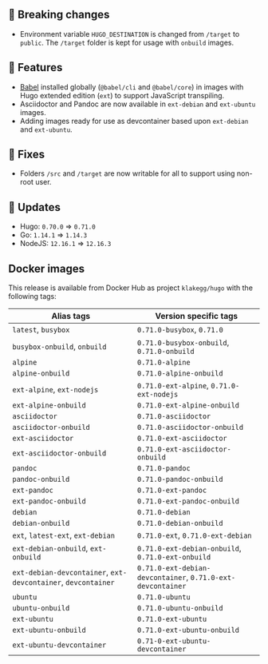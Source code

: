 ## :loudspeaker: Breaking changes

* Environment variable `HUGO_DESTINATION` is changed from `/target` to `public`. The `/target` folder is kept for usage with `onbuild` images.


## :tada: Features

* [Babel](https://gohugo.io/hugo-pipes/babel/) installed globally (`@babel/cli` and `@babel/core`) in images with Hugo extended edition (`ext`) to support JavaScript transpiling.
* Asciidoctor and Pandoc are now available in `ext-debian` and `ext-ubuntu` images.
* Adding images ready for use as devcontainer based upon `ext-debian` and `ext-ubuntu`.


## :bug: Fixes

* Folders `/src` and `/target` are now writable for all to support using non-root user.


## :heartbeat: Updates

* Hugo: `0.70.0` => `0.71.0`
* Go: `1.14.1` => `1.14.3`
* NodeJS: `12.16.1` => `12.16.3`


## Docker images

This release is available from Docker Hub as project `klakegg/hugo` with the following tags:

| Alias tags                   | Version specific tags                      |
| ---------------------------- | ------------------------------------------ |
| `latest`, `busybox`          | `0.71.0-busybox`, `0.71.0`                 |
| `busybox-onbuild`, `onbuild` | `0.71.0-busybox-onbuild`, `0.71.0-onbuild` |
| `alpine`                     | `0.71.0-alpine`                            |
| `alpine-onbuild`             | `0.71.0-alpine-onbuild`                    |
| `ext-alpine`, `ext-nodejs`   | `0.71.0-ext-alpine`, `0.71.0-ext-nodejs`   |
| `ext-alpine-onbuild`         | `0.71.0-ext-alpine-onbuild`                |
| `asciidoctor`                | `0.71.0-asciidoctor`                       |
| `asciidoctor-onbuild`        | `0.71.0-asciidoctor-onbuild`               |
| `ext-asciidoctor`            | `0.71.0-ext-asciidoctor`                   |
| `ext-asciidoctor-onbuild`    | `0.71.0-ext-asciidoctor-onbuild`           |
| `pandoc`                     | `0.71.0-pandoc`                            |
| `pandoc-onbuild`             | `0.71.0-pandoc-onbuild`                    |
| `ext-pandoc`                 | `0.71.0-ext-pandoc`                        |
| `ext-pandoc-onbuild`         | `0.71.0-ext-pandoc-onbuild`                |
| `debian`                     | `0.71.0-debian`                            |
| `debian-onbuild`             | `0.71.0-debian-onbuild`                    |
| `ext`, `latest-ext`, `ext-debian` | `0.71.0-ext`, `0.71.0-ext-debian`     |
| `ext-debian-onbuild`, `ext-onbuild` | `0.71.0-ext-debian-onbuild`, `0.71.0-ext-onbuild` |
| `ext-debian-devcontainer`, `ext-devcontainer`, `devcontainer` | `0.71.0-ext-debian-devcontainer`, `0.71.0-ext-devcontainer` |
| `ubuntu`                     | `0.71.0-ubuntu`                            |
| `ubuntu-onbuild`             | `0.71.0-ubuntu-onbuild`                    |
| `ext-ubuntu`                 | `0.71.0-ext-ubuntu`                        |
| `ext-ubuntu-onbuild`         | `0.71.0-ext-ubuntu-onbuild`                |
| `ext-ubuntu-devcontainer`    | `0.71-0-ext-ubuntu-devcontainer`           |
